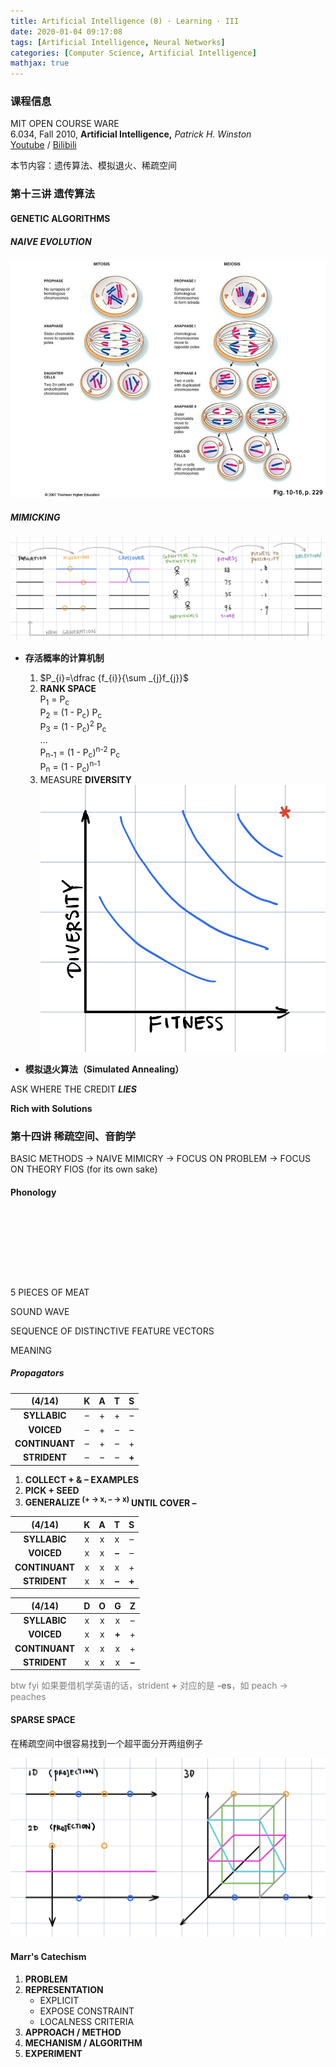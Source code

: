 ```yaml
---
title: Artificial Intelligence (8) · Learning · III
date: 2020-01-04 09:17:08
tags: [Artificial Intelligence, Neural Networks]
categories: [Computer Science, Artificial Intelligence]
mathjax: true
---
```


### 课程信息

MIT OPEN COURSE WARE  
6.034, Fall 2010, **Artificial Intelligence,** *Patrick H. Winston*  
[Youtube](https://www.youtube.com/watch?v=TjZBTDzGeGg&list=PLUl4u3cNGP63gFHB6xb-kVBiQHYe_4hSi) / [Bilibili](https://www.bilibili.com/video/av75097245)

本节内容：遗传算法、模拟退火、稀疏空间

<!-- more -->

### 第十三讲 遗传算法

#### GENETIC ALGORITHMS

##### NAIVE EVOLUTION

![Mitosis vs Meiosis](Artificial-Intelligence-Patrick-Winston-8/MitosisMeiosis.jpg)

##### MIMICKING

![mimic](Artificial-Intelligence-Patrick-Winston-8/mimic.jpg)

- **存活概率的计算机制**

  1. $P_{i}=\dfrac {f_{i}}{\sum _{j}f_{j}}$
  2. **RANK SPACE**  
     P<sub>1</sub> = P<sub>c</sub>  
     P<sub>2</sub> = (1 - P<sub>c</sub>) P<sub>c</sub>  
     P<sub>3</sub> = (1 - P<sub>c</sub>)<sup>2</sup> P<sub>c</sub>  
     ...  
     P<sub>n-1</sub> = (1 - P<sub>c</sub>)<sup>n-2</sup> P<sub>c</sub>  
     P<sub>n</sub> = (1 - P<sub>c</sub>)<sup>n-1</sup>
  3. MEASURE **DIVERSITY**
     ![DIVERSITY](Artificial-Intelligence-Patrick-Winston-8/m3.jpg)

- **模拟退火算法（Simulated Annealing）**

ASK WHERE THE CREDIT ***LIES***

**Rich with Solutions**

### 第十四讲 稀疏空间、音韵学

BASIC METHODS → NAIVE MIMICRY → FOCUS ON PROBLEM → FOCUS ON THEORY FIOS (for its own sake)

#### Phonology

<svg viewBox="0 0 800 170" xmlns="http://www.w3.org/2000/svg">
    <defs>
        <marker id="arrow" markerWidth="12" markerHeight="8" 
                refX="10" refY="4" orient="auto">
            <path d="M 0 0 L 10 4 L 0 8" 
                  fill="none" stroke="black" stroke-width="1"/>
        </marker>
    </defs>

   <!-- 矩形节点 -->
   <rect x="20" y="40"
         width="120" height="90" rx="5"
         fill="transparent" stroke="black"/>
   <text x="80" y="75"
         text-anchor="middle"
         dominant-baseline="middle">
      <tspan x="80" dy="0">5 PIECES</tspan>
      <tspan x="80" dy="20">OF MEAT</tspan>
   </text>

   <!-- 箭头连接线 -->
   <path d="M 140,85 L 210,85" stroke="black" marker-end="url(#arrow)" fill="none"/>

   <rect x="210" y="40"
         width="120" height="90" rx="5"
         fill="transparent" stroke="black"/>
   <text x="270" y="75"
         text-anchor="middle"
         dominant-baseline="middle">
      <tspan x="270" dy="0">SOUND</tspan>
      <tspan x="270" dy="20">WAVE</tspan>
   </text>

   <!-- 箭头连接线 -->
   <path d="M 330,85 L 400,85" stroke="black" fill="none"/>

   <rect x="400" y="40"
         width="180" height="90" rx="5"
         fill="transparent" stroke="black"/>
   <text x="490" y="65"
         text-anchor="middle"
         dominant-baseline="middle">
      <tspan x="490" dy="0">SEQUENCE OF</tspan>
      <tspan x="490" dy="20">DISTINCTIVE</tspan>
      <tspan x="490" dy="20">FEATURE VECTORS</tspan>
   </text>

   <!-- 箭头连接线 -->
   <path d="M 580,85 L 650,85" stroke="black" fill="none"/>

   <rect x="650" y="40"
         width="120" height="90" rx="5"
         fill="transparent" stroke="black"/>
   <text x="710" y="85"
         text-anchor="middle"
         dominant-baseline="middle">
      MEANING
   </text>

   <!-- 箭头连接线 -->
   <path d="M 615,5 L 615,85" stroke="black" fill="none"/>
   <path d="M 615,5 L 490,5" stroke="black" fill="none"/>
   <path d="M 490,5 L 490,40" stroke="black" marker-end="url(#arrow)" fill="none"/>
   <path d="M 490,165 L 490,130" stroke="black" marker-end="url(#arrow)" fill="none"/>

</svg>

##### Propagators

|     (4/14)     |  K  |  A  |  T  |   S   |
| :------------: | :-: | :-: | :-: | :---: |
|  **SYLLABIC**  |  –  |  +  |  +  |   –   |
|   **VOICED**   |  –  |  +  |  –  |   –   |
| **CONTINUANT** |  –  |  +  |  –  |   +   |
|  **STRIDENT**  |  –  |  –  |  –  | **+** |

1. **COLLECT + & – EXAMPLES**
2. **PICK + SEED**
3. **GENERALIZE <sup>(+ → x, – → x) </sup>**
   **UNTIL COVER –**

|     (4/14)     |  K  |  A  |   T   |   S   |
| :------------: | :-: | :-: | :---: | :---: |
|  **SYLLABIC**  |  x  |  x  |   x   |   –   |
|   **VOICED**   |  x  |  x  | **–** |   –   |
| **CONTINUANT** |  x  |  x  |   x   |   +   |
|  **STRIDENT**  |  x  |  x  | **–** | **+** |

|     (4/14)     |  D  |  O  |   G   |   Z   |
| :------------: | :-: | :-: | :---: | :---: |
|  **SYLLABIC**  |  x  |  x  |   x   |   –   |
|   **VOICED**   |  x  |  x  | **+** |   +   |
| **CONTINUANT** |  x  |  x  |   x   |   +   |
|  **STRIDENT**  |  x  |  x  |   x   | **–** |

<span style="color:gray">btw fyi 如果要借机学英语的话，strident **+** 对应的是 **-es**，如 peach -> peaches</span>

#### SPARSE SPACE

在稀疏空间中很容易找到一个超平面分开两组例子

![SPARSE SPACE](Artificial-Intelligence-Patrick-Winston-8/142.jpg)

#### Marr's Catechism

1. **PROBLEM**
2. **REPRESENTATION**
   - EXPLICIT
   - EXPOSE CONSTRAINT
   - LOCALNESS CRITERIA
3. **APPROACH / METHOD**
4. **MECHANISM / ALGORITHM**
5. **EXPERIMENT**
